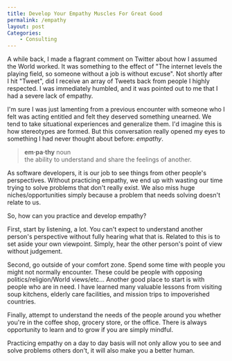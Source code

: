 ```yaml
---
title: Develop Your Empathy Muscles For Great Good
permalink: /empathy
layout: post
Categories:
    - Consulting
---
```


A while back,  I made a flagrant comment on Twitter about how I assumed the World worked.  It was something to the effect of "The internet levels the playing field, so someone without a job is without excuse".  Not shortly after I hit "Tweet", did I receive an array of Tweets back from people I highly respected.  I was immediately humbled, and it was pointed out to me that I had a severe lack of empathy. 

I'm sure I was just lamenting from a previous encounter with someone who I felt was acting entitled and felt they deserved something unearned. We tend to take situational experiences and generalize them.  I'd imagine this is how stereotypes are formed. But this conversation really opened my eyes to something I had never thought about before: _empathy_.

> **em·pa·thy** noun<br />
> the ability to understand and share the feelings of another.

As software developers, it is our job to see things from other people's perspectives.  Without practicing empathy, we end up with wasting our time trying to solve problems that don't really exist.  We also miss huge niches/opportunities simply because a problem that needs solving doesn't relate to us. 

So, how can you practice and develop empathy?

First, start by listening, a lot. You can't expect to understand another person's perspective without fully hearing what that is.  Related to this is to set aside your own viewpoint.  Simply, hear the other person's point of view without judgement.

Second, go outside of your comfort zone. Spend some time with people you might not normally encounter.  These could be people with opposing politics/religion/World views/etc... Another good place to start is with people who are in need. I have learned many valuable lessons from visiting soup kitchens, elderly care facilities, and mission trips to impoverished countries. 

Finally, attempt to understand the needs of the people around you whether you're in the coffee shop, grocery store, or the office. There is always opportunity to learn and to grow if you are simply mindful. 

Practicing empathy on a day to day basis will not only allow you to see and solve problems others don't, it will also make you a better human.
